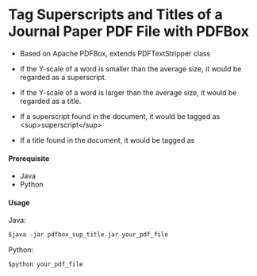 # Tag Superscripts and Titles of a Journal Paper PDF File with PDFBox
- Based on Apache PDFBox, extends PDFTextStripper class

- If the Y-scale of a word is smaller than the average size, it would be regarded as a superscript.
- If the Y-scale of a word is larger than the average size, it would be regarded as a title. 

- If a superscript found in the document, it would be tagged as \<sup>superscript\</sup>
- If a title found in the document, it would be tagged as <title>title</title> 

#### Prerequisite
* Java
* Python

#### Usage
Java:
```python
$java -jar pdfbox_sup_title.jar your_pdf_file
```
Python:
```python
$python your_pdf_file
```
